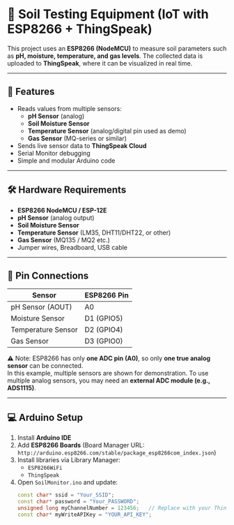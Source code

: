 
# 🌱 Soil Testing Equipment (IoT with ESP8266 + ThingSpeak)

This project uses an **ESP8266 (NodeMCU)** to measure soil parameters such as **pH, moisture, temperature, and gas levels**. The collected data is uploaded to **ThingSpeak**, where it can be visualized in real time.

---

## 📌 Features
- Reads values from multiple sensors:
  - **pH Sensor** (analog)
  - **Soil Moisture Sensor**
  - **Temperature Sensor** (analog/digital pin used as demo)
  - **Gas Sensor** (MQ-series or similar)
- Sends live sensor data to **ThingSpeak Cloud**
- Serial Monitor debugging
- Simple and modular Arduino code

---

## 🛠️ Hardware Requirements
- **ESP8266 NodeMCU / ESP-12E**
- **pH Sensor** (analog output)
- **Soil Moisture Sensor**
- **Temperature Sensor** (LM35, DHT11/DHT22, or other)
- **Gas Sensor** (MQ135 / MQ2 etc.)
- Jumper wires, Breadboard, USB cable

---

## 🔌 Pin Connections
| Sensor            | ESP8266 Pin |
|-------------------|-------------|
| pH Sensor (AOUT)  | A0          |
| Moisture Sensor   | D1 (GPIO5)  |
| Temperature Sensor| D2 (GPIO4)  |
| Gas Sensor        | D3 (GPIO0)  |

⚠️ Note: ESP8266 has only **one ADC pin (A0)**, so only **one true analog sensor** can be connected.  
In this example, multiple sensors are shown for demonstration. To use multiple analog sensors, you may need an **external ADC module (e.g., ADS1115)**.

---

## 💻 Arduino Setup
1. Install **Arduino IDE**
2. Add **ESP8266 Boards** (Board Manager URL: `http://arduino.esp8266.com/stable/package_esp8266com_index.json`)
3. Install libraries via Library Manager:
   - `ESP8266WiFi`
   - `ThingSpeak`
4. Open `SoilMonitor.ino` and update:
   ```cpp
   const char* ssid = "Your_SSID";
   const char* password = "Your_PASSWORD";
   unsigned long myChannelNumber = 123456;   // Replace with your ThingSpeak channel
   const char* myWriteAPIKey = "YOUR_API_KEY";
